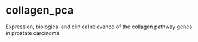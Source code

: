 # collagen_pca
Expression, biological and clinical relevance of the collagen pathway genes in prostate carcinoma
